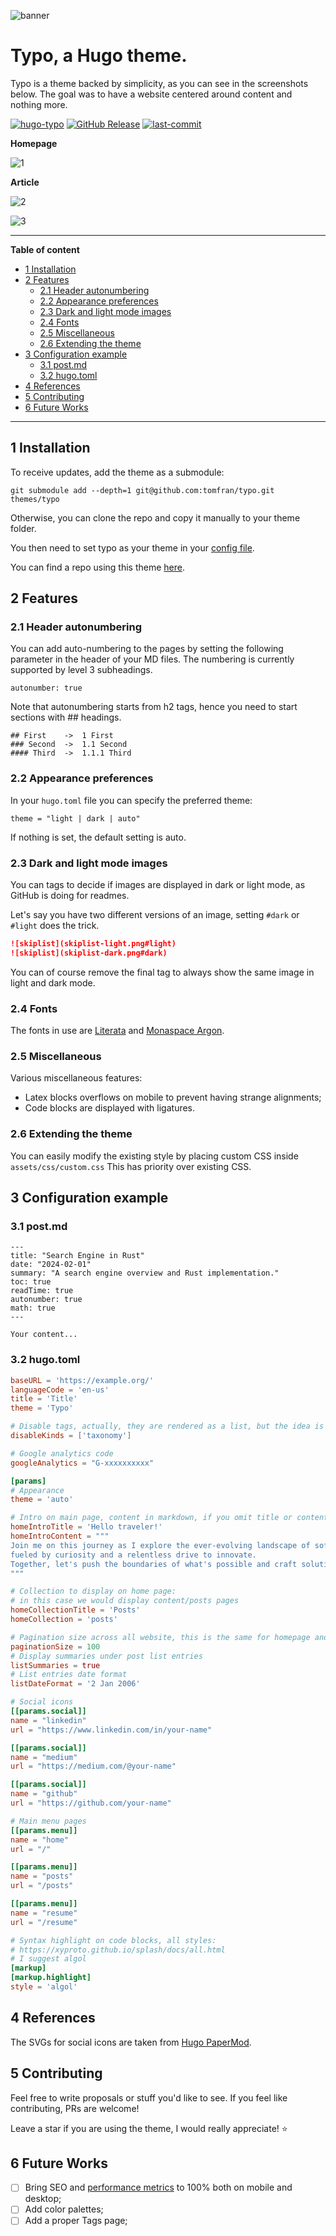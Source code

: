 ![banner](https://raw.githubusercontent.com/tomfran/typo/main/images/banner-light.png)

# Typo, a Hugo theme.

Typo is a theme backed by simplicity, as you can see in the screenshots below. The goal was to have a website centered around content and nothing more.

[![hugo-typo](https://img.shields.io/badge/hugo_themes-@typo-red)](https://themes.gohugo.io/themes/typo/)
[![GitHub Release](https://img.shields.io/github/v/release/tomfran/typo)](https://github.com/tomfran/typo/releases/latest)
[![last-commit](https://img.shields.io/github/last-commit/tomfran/typo)](https://github.com/tomfran/typo/commits/)

**Homepage**

![1](https://raw.githubusercontent.com/tomfran/typo/main/images/1.png)

**Article**

![2](https://raw.githubusercontent.com/tomfran/typo/main/images/2.png)

![3](https://raw.githubusercontent.com/tomfran/typo/main/images/3.png)

---

**Table of content**

- [1 Installation](#1-installation)
- [2 Features](#2-features)
  - [2.1 Header autonumbering](#21-header-autonumbering)
  - [2.2 Appearance preferences](#22-appearance-preferences)
  - [2.3 Dark and light mode images](#23-dark-and-light-mode-images)
  - [2.4 Fonts](#24-fonts)
  - [2.5 Miscellaneous](#25-miscellaneous)
  - [2.6 Extending the theme](#26-extending-the-theme)
- [3 Configuration example](#3-configuration-example)
  - [3.1 post.md](#31-postmd)
  - [3.2 hugo.toml](#32-hugotoml)
- [4 References](#4-references)
- [5 Contributing](#5-contributing)
- [6 Future Works](#6-future-works)

---

## 1 Installation

To receive updates, add the theme as a submodule: 
```
git submodule add --depth=1 git@github.com:tomfran/typo.git themes/typo
```

Otherwise, you can clone the repo and copy it manually to your theme folder.

You then need to set typo as your theme in your [config file](#32-hugotoml).

You can find a repo using this theme [here](https://github.com/tomfran/blog).

## 2 Features

### 2.1 Header autonumbering

You can add auto-numbering to the pages by setting the following parameter in the header of your MD files. The numbering is currently supported by level 3 subheadings.

```
autonumber: true
```

Note that autonumbering starts from h2 tags, hence you need 
to start sections with ## headings. 

```
## First    ->  1 First
### Second  ->  1.1 Second
#### Third  ->  1.1.1 Third
```

### 2.2 Appearance preferences

In your `hugo.toml` file you can specify the preferred theme: 

```
theme = "light | dark | auto"
```

If nothing is set, the default setting is auto.

### 2.3 Dark and light mode images

You can tags to decide if images are displayed in dark or light mode, as GitHub is doing for readmes.

Let's say you have two different versions of an image, setting `#dark` or `#light` does the trick.

```md
![skiplist](skiplist-light.png#light)
![skiplist](skiplist-dark.png#dark)
```

You can of course remove the final tag 
to always show the same image in light and 
dark mode.

### 2.4 Fonts

The fonts in use are [Literata](https://fonts.google.com/specimen/Literata) and [Monaspace Argon](https://github.com/githubnext/monaspace).

### 2.5 Miscellaneous

Various miscellaneous features: 
- Latex blocks overflows on mobile to prevent having strange alignments;
- Code blocks are displayed with ligatures.

### 2.6 Extending the theme

You can easily modify the existing style by placing custom CSS inside `assets/css/custom.css`
This has priority over existing CSS.

## 3 Configuration example

### 3.1 post.md

```
---
title: "Search Engine in Rust"
date: "2024-02-01"
summary: "A search engine overview and Rust implementation."
toc: true
readTime: true
autonumber: true
math: true
---

Your content...
```

### 3.2 hugo.toml

```toml
baseURL = 'https://example.org/'
languageCode = 'en-us'
title = 'Title'
theme = 'Typo'

# Disable tags, actually, they are rendered as a list, but the idea is to disable them.
disableKinds = ['taxonomy']

# Google analytics code
googleAnalytics = "G-xxxxxxxxxx"

[params]
# Appearance
theme = 'auto'

# Intro on main page, content in markdown, if you omit title or content the other can be displayed
homeIntroTitle = 'Hello traveler!'
homeIntroContent = """
Join me on this journey as I explore the ever-evolving landscape of software engineering, 
fueled by curiosity and a relentless drive to innovate. 
Together, let's push the boundaries of what's possible and craft solutions that shape the future.
"""

# Collection to display on home page: 
# in this case we would display content/posts pages
homeCollectionTitle = 'Posts'
homeCollection = 'posts'

# Pagination size across all website, this is the same for homepage and single list page
paginationSize = 100
# Display summaries under post list entries
listSummaries = true
# List entries date format
listDateFormat = '2 Jan 2006'

# Social icons
[[params.social]]
name = "linkedin"
url = "https://www.linkedin.com/in/your-name"

[[params.social]]
name = "medium"
url = "https://medium.com/@your-name"

[[params.social]]
name = "github"
url = "https://github.com/your-name"

# Main menu pages
[[params.menu]]
name = "home"
url = "/"

[[params.menu]]
name = "posts"
url = "/posts"

[[params.menu]]
name = "resume"
url = "/resume"

# Syntax highlight on code blocks, all styles: 
# https://xyproto.github.io/splash/docs/all.html
# I suggest algol
[markup]
[markup.highlight]
style = 'algol'
```

## 4 References

The SVGs for social icons are taken from [Hugo PaperMod](https://github.com/adityatelange/hugo-PaperMod).

## 5 Contributing

Feel free to write proposals or stuff you'd like to see. If you feel like contributing, PRs are welcome!

Leave a star if you are using the theme, I would really appreciate! :star:

## 6 Future Works

- [ ] Bring SEO and [performance metrics](https://pagespeed.web.dev/) to 100% both on mobile and desktop;
- [ ] Add color palettes; 
- [ ] Add a proper Tags page;
